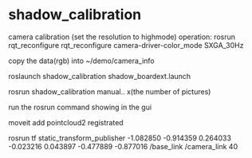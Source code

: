 # shadow_calibration
camera calibration (set the resolution to highmode)
operation:   rosrun rqt_reconfigure rqt_reconfigure
camera-driver-color_mode SXGA_30Hz


copy the data(rgb) into ~/demo/camera_info



roslaunch shadow_calibration shadow_boardext.launch


rosrun shadow_calibration manual..   x(the number of pictures)

run the rosrun command showing in the gui 


moveit add pointcloud2  registrated 


rosrun tf static_transform_publisher  -1.082850  -0.914359  0.264033  -0.023216  0.043897  -0.477889  -0.877016    /base_link /camera_link 40

